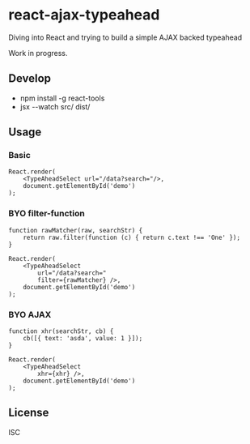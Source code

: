 # react-ajax-typeahead

Diving into React and trying to build a simple AJAX backed typeahead

Work in progress.

## Develop

* npm install -g react-tools
* jsx --watch src/ dist/

## Usage

### Basic

    React.render(
        <TypeAheadSelect url="/data?search="/>,
        document.getElementById('demo')
    );

### BYO filter-function

    function rawMatcher(raw, searchStr) {
        return raw.filter(function (c) { return c.text !== 'One' });
    }

    React.render(
        <TypeAheadSelect
            url="/data?search="
            filter={rawMatcher} />,
        document.getElementById('demo')
    );

### BYO AJAX

    function xhr(searchStr, cb) {
        cb([{ text: 'asda', value: 1 }]);
    }

    React.render(
        <TypeAheadSelect
            xhr={xhr} />,
        document.getElementById('demo')
    );

## License

ISC
